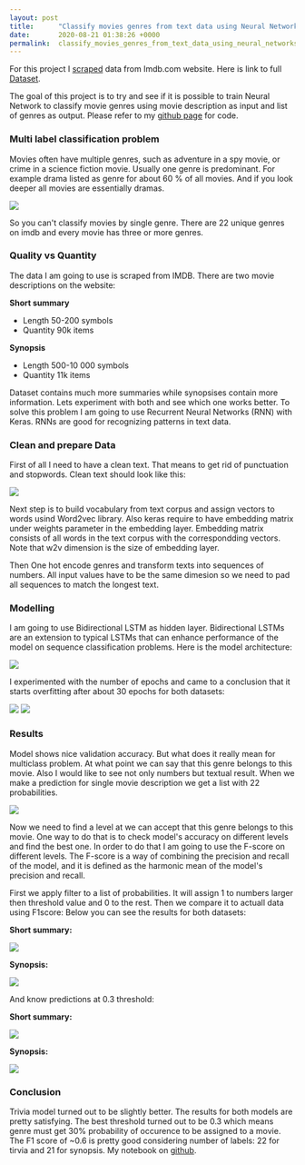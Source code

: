 ```yaml
---
layout: post
title:      "Classify movies genres from text data using Neural Networks"
date:       2020-08-21 01:38:26 +0000
permalink:  classify_movies_genres_from_text_data_using_neural_networks
---
```



For this project I [scraped](/Scraper_imdb.ipynb) data from Imdb.com website. Here is link to full [Dataset](https://www.kaggle.com/igorkirko/imdb-summary-trivia).

The goal of this project is to try and see if it is possible to train Neural Network to classify movie genres using movie description as input and list of genres as output. Please refer to my [github page](/Project_genre_final.ipynb) for code.

### Multi label classification problem

Movies often have multiple genres, such as adventure in a spy movie, or crime in a science fiction movie. Usually one genre is predominant. For example drama listed as genre for about 60 % of all movies. And if you look deeper all movies are essentially dramas.

![](https://i.imgur.com/0rEmjFJ.png)

So you can't classify movies by single genre. There are 22 unique genres on imdb and every movie has three or more genres. 

### Quality vs Quantity

The data I am going to use is scraped from IMDB. There are two movie descriptions on the website:

**Short summary** 
- Length	     50-200 symbols
- Quantity     90k items    


**Synopsis** 
- Length	       500-10 000 symbols
- Quantity      11k items	


Dataset contains much more summaries while synopsises contain more information. Lets experiment with both and see which one works better. To solve this problem I am going to use Recurrent Neural Networks (RNN) with Keras. RNNs are good for recognizing patterns in text data.

### Clean and prepare Data

First of all I need to have a clean text. That means to get rid of punctuation and stopwords. Clean text should look like this:

![](https://i.imgur.com/9XUxZSR.png)

Next step is to build vocabulary from text corpus and assign vectors to words usind Word2vec library. Also keras require to have embedding matrix under weights parameter in the embedding layer. Embedding matrix consists of all words in the text corpus with the correspondding vectors. Note that w2v dimension is the size of embedding layer.

Then One hot encode genres and transform texts into sequences of numbers. All input values have to be the same dimesion so we need to pad all sequences to match the longest text.

### Modelling

I am going to use Bidirectional LSTM as hidden layer. Bidirectional LSTMs are an extension to typical LSTMs that can enhance performance of the model on sequence classification problems. Here is the model architecture:

![](https://i.imgur.com/pNdl890.png)

I experimented with the number of epochs and came to a conclusion that it starts overfitting after about 30 epochs for both datasets:

![](https://i.imgur.com/I08tQ8v.png)
![](https://i.imgur.com/4elQ43V.png)

### Results

Model shows nice validation accuracy. But what does it really mean for multiclass problem. At what point we can say that this genre belongs to this movie. Also I would like to see not only numbers but textual result. 
When we make a prediction for single movie description we get a list with 22 probabilities. 

![](https://i.imgur.com/x9URZTd.png)

Now we need to find a level at we can accept that this genre belongs to this movie. One way to do that is to check model's accuracy on different levels and find the best one. In order to do that I am going to use the F-score on different levels. The F-score is a way of combining the precision and recall of the model, and it is defined as the harmonic mean of the model's precision and recall.

First we apply filter to a list of probabilities. It will assign 1 to numbers larger then threshold value and 0 to the rest. Then we compare it to actuall data using F1score: Below you can see the results for both datasets:

**Short summary:**

![](https://i.imgur.com/XMyix5m.png)

**Synopsis:**

![](https://i.imgur.com/Sud8bsA.png)

And know predictions at 0.3 threshold:

**Short summary:**

![](https://i.imgur.com/aiOd1Jx.png)

**Synopsis:**

![](https://i.imgur.com/YutjX0f.png)


### Conclusion

Trivia model turned out to be slightly better. The results for both models are pretty satisfying. The best threshold turned out to be 0.3 which means genre must get 30% probability of occurence to be assigned to a movie. The F1 score of ~0.6 is pretty good considering number of labels: 22 for tirvia and 21 for synopsis. My notebook on [github](/Project_genre_final.ipynb).














